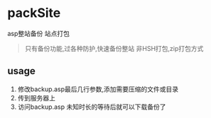 # packSite
asp整站备份 站点打包

> 只有备份功能,过各种防护,快速备份整站  非HSH打包,zip打包方式

## usage

1. 修改backup.asp最后几行参数,添加需要压缩的文件或目录
2. 传到服务器上
3. 访问backup.asp 未知时长的等待后就可以下载备份了


